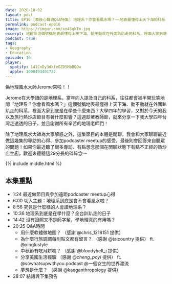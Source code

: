 ```yaml
---
date: 2020-10-02
layout: post
title: EP16 [幕後心聲與Q&A特集] 地理系？你會看風水嗎？——地表最懂得上天下海的科系
permalink: podcast-ep016
image: https://imgur.com/xo4SgkTm.jpg
excerpt: 地理系這個號稱地表最懂得上天下海、動不動就在外面趴趴走的科系，裡面大家到底是在學些什麼東西？大學四年的學習，又對於今天的我以及旅行熱炒店節目有著什麼影響？這週趁著教師節，就來分享一下我大學四年台灣走透透的日子，並且謝謝所有辛苦的地理老師們！
podcast: true
tags:
- Geography
- Education
episode: 16
player:
  spotify: 141CnDy3dkfeGZDSMbBQQw
  apple: 1000493401732
---
```


偽地理風水大師Jerome來啦！！

Jerome在大學讀的是地理系。當年向人提及自己的科系，往往都會被半開玩笑地問「地理系？你會看風水嗎？」這個號稱地表最懂得上天下海、動不動就在外面趴趴走的科系，裡面大家到底是在學些什麼東西？大學四年的學習，又對於今天的我以及旅行熱炒店節目有著什麼影響？這週趁著教師節，就來分享一下我大學四年台灣走透透的日子，並且謝謝所有辛苦的地理老師們！

除了地理風水大師為大家解惑之外，這集節目的本體是閒聊，我會和大家聊聊最近做這幾集的專訪的心得、參加podcaster meetup的感受，最後則會回答來自聽眾的問題！如果你最近聽了很多專訪、有點想念那個在閒聊狀態下有點不正經的熱炒店主廚，歡迎來聽聽這29分長的碎碎念～



{% include middle.html %}

## 本集重點

* 1:24 最近做節目與參加遠距podcaster meetup心得
* 6:00 切入主題：地理系到底是會不會看風水啦？
* 8:56 究竟是什麼樣的人會讀地理系？
* 10:36 地理系到底是在學什麼？全台趴趴走的日子
* 14:42 沒有證照又不是師字輩，學地理真的有用嗎？
* 20:25 Q&A時間
  * 用什麼軟體做地圖？ （感謝 @chris_1218151 提供）
  * 為什麼行旅調調每則貼文都有留言？ （感謝 @taicountry 提供） ft. @xinglustyle
  * 中秋節有吃月餅嗎？ （感謝 @bloodyhell_j 提供）
  * 分享美國生活經驗 （感謝 @_cheng_poyi_ 提供） ft. @sowhatsupwithyou.podcast @一個女生的世界漂流
  * 夢想是什麼？ （感謝 @kanganthropology 提供）
* 28:07 結語與下集預告
